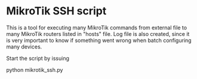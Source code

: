 # MikroTik SSH script

This is a tool for executing many MikroTik commands from external file to many MikroTik routers listed in "hosts" file. Log file is also created, since it is very important to know if something went wrong when batch configuring many devices.

Start the script by issuing

  python mikrotik_ssh.py
